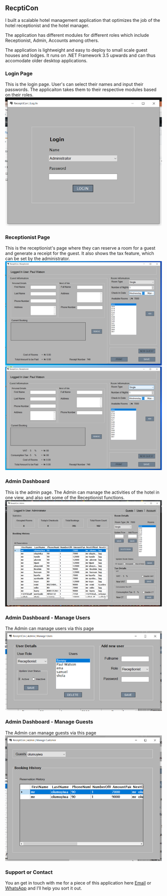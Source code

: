 ## RecptiCon

I built a scalable hotel management application that optimizes the job of the hotel receptionist and the hotel manager.

The application has different modules for different roles which include Receptionist, Admin, Accounts among others.

The application is lightweight and easy to deploy to small scale guest houses and lodges. It runs on .NET Framework 3.5 upwards and can thus accomodate older desktop applications.

### Login Page

This is the login page. User's can select their names and input their passwords. The applicaiton takes them to their respective modules based on their roles.
![Login Page](https://raw.githubusercontent.com/paulonevrything/ReceptiConDemo/master/rece.png)

### Receptionist Page

This is the receptionist's page where they can reserve a room for a guest and generate a receipt for the guest. It also shows the tax feature, which can be set by the administrator.
![Receptionist Page](https://raw.githubusercontent.com/paulonevrything/ReceptiConDemo/master/recept.png)
![Receptionist Page With Tax](https://raw.githubusercontent.com/paulonevrything/ReceptiConDemo/master/recepti.png)


### Admin Dashboard

This is the admin page. The Admin can manage the activities of the hotel in one view, and also set some of the Receptionist functions.
![Admin Page](https://raw.githubusercontent.com/paulonevrything/ReceptiConDemo/master/recep.png)

### Admin Dashboard - Manage Users

The Admin can manage users via this page
![Admin Dashboard - Manage Users](https://raw.githubusercontent.com/paulonevrything/ReceptiConDemo/master/receptic.png)

### Admin Dashboard - Manage Guests

The Admin can manage guests via this page
![Admin Dashboard - Manage Guests](https://raw.githubusercontent.com/paulonevrything/ReceptiConDemo/master/receptico.png)


### Support or Contact

You an get in touch with me for a piece of this application here [Email](mailto:pauoolabisi@gmail.com) or [WhatsApp](https://api.whatsapp.com/send?phone=2348161349905) and I’ll help you sort it out.
